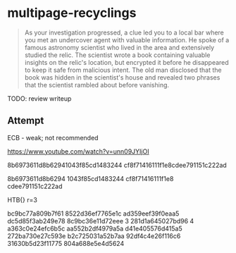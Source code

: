 # multipage-recyclings

> As your investigation progressed, a clue led you to a local bar where you met an undercover agent with valuable information. 
> He spoke of a famous astronomy scientist who lived in the area and extensively studied the relic. 
> The scientist wrote a book containing valuable insights on the relic's location, but encrypted it before he disappeared to keep it safe from malicious intent. 
> The old man disclosed that the book was hidden in the scientist's house and revealed two phrases that the scientist rambled about before vanishing.

TODO: review writeup

## Attempt

ECB - weak; not recommended

https://www.youtube.com/watch?v=unn09JYIjOI


8b6973611d8b62941043f85cd1483244
cf8f71416111f1e8cdee791151c222ad

8b6973611d8b6294 1043f85cd1483244
cf8f71416111f1e8 cdee791151c222ad

HTB{}
r=3


bc9bc77a809b7f61
8522d36ef7765e1c
ad359eef39f0eaa5
dc5d85f3ab249e78
8c9bc36e11d72eee   3
281d1a645027bd96   4
a363c0e24efc6b5c
aa552b2df4979a5a
d41e405576d415a5
272ba730e27c593e
b2c725031a52b7aa
92df4c4e26f116c6
31630b5d23f11775
804a688e5e4d5624
